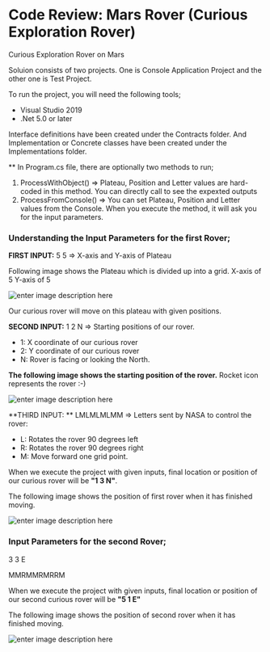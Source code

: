 # Code Review: Mars Rover (Curious Exploration Rover)
Curious Exploration Rover on Mars

Soluion consists of two projects. One is Console Application Project and the other one is Test Project.

To run the project, you will need the following tools;
- Visual Studio 2019
- .Net 5.0 or later

Interface definitions have been created under the Contracts folder. And Implementation or Concrete classes have been created under the Implementations folder.

** In Program.cs file, there are optionally two methods to run;
1. ProcessWithObject() => Plateau, Position and Letter values are hard-coded in this method. You can directly call to see the expexted outputs
1. ProcessFromConsole() => You can set Plateau, Position and Letter values from the Console. When you execute the method, it will ask you for the input parameters.


### Understanding the Input Parameters for the first Rover;

**FIRST INPUT:** 5 5 => X-axis and Y-axis of Plateau

Following image shows the Plateau which is divided up into a grid. 
X-axis of 5
Y-axis of 5 

![enter image description here](https://drive.google.com/uc?export=download&id=1n8kRgjZGxfPgzbu58ZZKh3Cn3UdgWQzR)

Our curious rover will move on this plateau with given positions. 

**SECOND INPUT:** 1 2 N => Starting positions of our rover.
- 1: X coordinate of our curious rover
- 2: Y coordinate of our curious rover
- N: Rover is facing or looking the North.

**The following image shows the starting position of the rover.** Rocket icon represents the rover :-)

![enter image description here](https://drive.google.com/uc?export=download&id=1Gp8hpXfnqof3ZpjeV2owa_i7BrpYj-ib)

**THIRD INPUT: ** LMLMLMLMM => Letters sent by NASA to control the rover:
- L: Rotates the rover 90 degrees left
- R: Rotates the rover 90 degrees right
- M: Move forward one grid point.

When we execute the project with given inputs, final location or position of our curious rover will be **"1 3 N"**.

The following image shows the position of first rover when it has finished moving.

![enter image description here](https://drive.google.com/uc?export=download&id=1k4lIW3tk-Eo0iFeX2nkgP6NT0xl5jwMZ)

### Input Parameters for the second Rover;

3 3 E

MMRMMRMRRM

When we execute the project with given inputs, final location or position of our second curious rover will be **"5 1 E"**

The following image shows the position of second rover when it has finished moving.

![enter image description here](https://drive.google.com/uc?export=download&id=11sAglmpgrnb6TAO_EYNraiFD9ONnoA8S)




